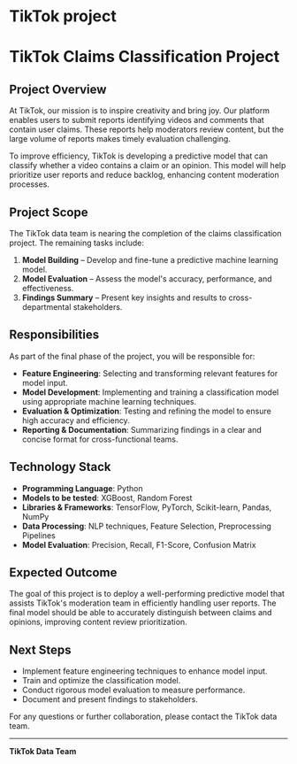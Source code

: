 # TikTok project
# TikTok Claims Classification Project

## **Project Overview**
At TikTok, our mission is to inspire creativity and bring joy. Our platform enables users to submit reports identifying videos and comments that contain user claims. These reports help moderators review content, but the large volume of reports makes timely evaluation challenging. 

To improve efficiency, TikTok is developing a predictive model that can classify whether a video contains a claim or an opinion. This model will help prioritize user reports and reduce backlog, enhancing content moderation processes.

## **Project Scope**
The TikTok data team is nearing the completion of the claims classification project. The remaining tasks include:
1. **Model Building** – Develop and fine-tune a predictive machine learning model.
2. **Model Evaluation** – Assess the model's accuracy, performance, and effectiveness.
3. **Findings Summary** – Present key insights and results to cross-departmental stakeholders.

## **Responsibilities**
As part of the final phase of the project, you will be responsible for:
- **Feature Engineering**: Selecting and transforming relevant features for model input.
- **Model Development**: Implementing and training a classification model using appropriate machine learning techniques.
- **Evaluation & Optimization**: Testing and refining the model to ensure high accuracy and efficiency.
- **Reporting & Documentation**: Summarizing findings in a clear and concise format for cross-functional teams.

## **Technology Stack**
- **Programming Language**: Python
- **Models to be tested**: XGBoost, Random Forest
- **Libraries & Frameworks**: TensorFlow, PyTorch, Scikit-learn, Pandas, NumPy
- **Data Processing**: NLP techniques, Feature Selection, Preprocessing Pipelines
- **Model Evaluation**: Precision, Recall, F1-Score, Confusion Matrix

## **Expected Outcome**
The goal of this project is to deploy a well-performing predictive model that assists TikTok's moderation team in efficiently handling user reports. The final model should be able to accurately distinguish between claims and opinions, improving content review prioritization.

## **Next Steps**
- Implement feature engineering techniques to enhance model input.
- Train and optimize the classification model.
- Conduct rigorous model evaluation to measure performance.
- Document and present findings to stakeholders.

For any questions or further collaboration, please contact the TikTok data team.

---
**TikTok Data Team**

